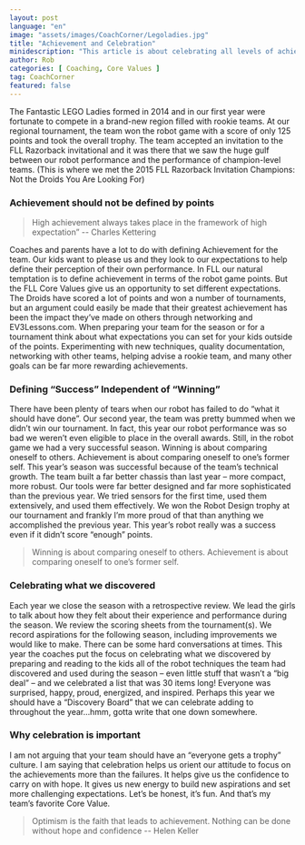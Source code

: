 ```yaml
---
layout: post
language: "en"
image: "assets/images/CoachCorner/Legoladies.jpg"
title: "Achievement and Celebration"
minidescription: "This article is about celebrating all levels of achievement in FIRST LEGO League, not just robot game points."
author: Rob
categories: [ Coaching, Core Values ]
tag: CoachCorner
featured: false
---
```


The Fantastic LEGO Ladies formed in 2014 and in our first year were fortunate to compete in a brand-new region filled with rookie teams. At our regional tournament, the team won the robot game with a score of only 125 points and took the overall trophy. The team accepted an invitation to the FLL Razorback invitational and it was there that we saw the huge gulf between our robot performance and the performance of champion-level teams. (This is where we met the 2015 FLL Razorback Invitation Champions: Not the Droids You Are Looking For)

### Achievement should not be defined by points

> High achievement always takes place in the framework of high expectation” -- Charles Kettering

Coaches and parents have a lot to do with defining Achievement for the team. Our kids want to please us and they look to our expectations to help define their perception of their own performance. In FLL our natural temptation is to define achievement in terms of the robot game points. But the FLL Core Values give us an opportunity to set different expectations. The Droids have scored a lot of points and won a number of tournaments, but an argument could easily be made that their greatest achievement has been the impact they’ve made on others through networking and EV3Lessons.com. When preparing your team for the season or for a tournament think about what expectations you can set for your kids outside of the points. Experimenting with new techniques, quality documentation, networking with other teams, helping advise a rookie team, and many other goals can be far more rewarding achievements.

### Defining “Success” Independent of “Winning”

There have been plenty of tears when our robot has failed to do “what it should have done”. Our second year, the team was pretty bummed when we didn’t win our tournament. In fact, this year our robot performance was so bad we weren’t even eligible to place in the overall awards. Still, in the robot game we had a very successful season. Winning is about comparing oneself to others. Achievement is about comparing oneself to one’s former self. This year’s season was successful because of the team’s technical growth. The team built a far better chassis than last year – more compact, more robust. Our tools were far better designed and far more sophisticated than the previous year. We tried sensors for the first time, used them extensively, and used them effectively. We won the Robot Design trophy at our tournament and frankly I’m more proud of that than anything we accomplished the previous year. This year’s robot really was a success even if it didn’t score “enough” points.

> Winning is about comparing oneself to others. Achievement is about comparing oneself to one’s former self.

### Celebrating what we discovered

Each year we close the season with a retrospective review. We lead the girls to talk about how they felt about their experience and performance during the season. We review the scoring sheets from the tournament(s). We record aspirations for the following season, including improvements we would like to make. There can be some hard conversations at times. This year the coaches put the focus on celebrating what we discovered by preparing and reading to the kids all of the robot techniques the team had discovered and used during the season – even little stuff that wasn’t a “big deal” – and we celebrated a list that was 30 items long! Everyone was surprised, happy, proud, energized, and inspired. Perhaps this year we should have a “Discovery Board” that we can celebrate adding to throughout the year…hmm, gotta write that one down somewhere.

### Why celebration is important

I am not arguing that your team should have an “everyone gets a trophy” culture. I am saying that celebration helps us orient our attitude to focus on the achievements more than the failures. It helps give us the confidence to carry on with hope. It gives us new energy to build new aspirations and set more challenging expectations. Let’s be honest, it’s fun. And that’s my team’s favorite Core Value.

> Optimism is the faith that leads to achievement. Nothing can be done without hope and confidence -- Helen Keller
